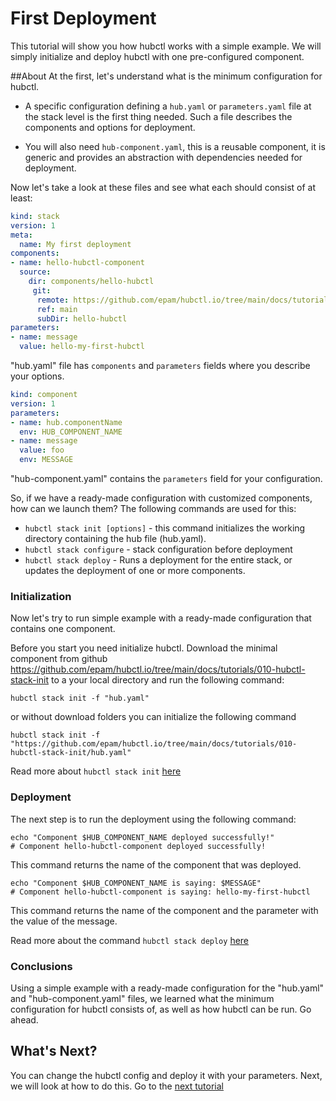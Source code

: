 # First Deployment

This tutorial will show you how hubctl works with a simple example. 
We will simply initialize and deploy hubctl with one pre-configured component.

##About
At the first, let's understand what is the minimum configuration for hubctl.

- A specific configuration defining a `hub.yaml` or `parameters.yaml` file at the stack level is the first thing needed. Such a file describes the components and options for deployment.

- You will also need `hub-component.yaml`, this is a reusable component, it is generic and provides an abstraction with dependencies needed for deployment.

Now let's take a look at these files and see what each should consist of at least:

```hub.yaml 
kind: stack
version: 1
meta:
  name: My first deployment
components:
- name: hello-hubctl-component
  source:
    dir: components/hello-hubctl
     git:
      remote: https://github.com/epam/hubctl.io/tree/main/docs/tutorials/010-hubctl-stack-init/components/hello-hubctl
      ref: main
      subDir: hello-hubctl
parameters:
- name: message
  value: hello-my-first-hubctl
```
 "hub.yaml" file has `components` and  `parameters` fields where you describe your options.
 
 
```hub-component.yaml 
kind: component
version: 1
parameters:
- name: hub.componentName
  env: HUB_COMPONENT_NAME
- name: message
  value: foo
  env: MESSAGE
```
"hub-component.yaml" contains the `parameters` field for your configuration.


So, if we have a ready-made configuration with customized components, how can we launch them? The following commands are used for this:

- `hubctl stack init [options]` - this command initializes the working directory containing the hub file (hub.yaml).
- `hubctl stack configure` - stack configuration before deployment
- `hubctl stack deploy` - Runs a deployment for the entire stack, or updates the deployment of one or more components.


### Initialization

Now let's try to run simple example with a ready-made configuration that contains one component.

Before you start you need initialize hubctl. 
Download the minimal component from github https://github.com/epam/hubctl.io/tree/main/docs/tutorials/010-hubctl-stack-init to a your local directory and run the following command:

```shell
hubctl stack init -f "hub.yaml" 
```
or without download folders you can initialize the following command

```shell
hubctl stack init -f "https://github.com/epam/hubctl.io/tree/main/docs/tutorials/010-hubctl-stack-init/hub.yaml" 
```

Read more about `hubctl stack init` [here](../../../hubctl/cli/hubctl-stack-init/)

### Deployment

The next step is to run the deployment using the following command:

```shell
echo "Component $HUB_COMPONENT_NAME deployed successfully!"
# Component hello-hubctl-component deployed successfully!
```
This command returns the name of the component that was deployed.

```shell
echo "Component $HUB_COMPONENT_NAME is saying: $MESSAGE"
# Component hello-hubctl-component is saying: hello-my-first-hubctl
```
This command returns the name of the component and the parameter with the value of the message.

Read more about the command `hubctl stack deploy` [here](../../../hubctl/cli/hubctl-stack-deploy/)

### Conclusions

Using a simple example with a ready-made configuration for the "hub.yaml" and "hub-component.yaml" files, we learned what the minimum configuration for hubctl consists of, as well as how hubctl can be run. Go ahead.

## What's Next?

You can change the hubctl config and deploy it with your parameters. Next, we will look at how to do this.
Go to the [next tutorial](../../../tutorials/015-hubctl-stack-configure/)


